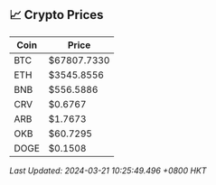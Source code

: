 ## 📈 Crypto Prices

| Coin | Price |
| ---- | ----- |
| BTC | $67807.7330 |
| ETH | $3545.8556 |
| BNB | $556.5886 |
| CRV | $0.6767 |
| ARB | $1.7673 |
| OKB | $60.7295 |
| DOGE | $0.1508 |

_Last Updated: 2024-03-21 10:25:49.496 +0800 HKT_